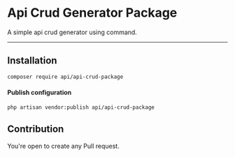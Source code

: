 # Api Crud Generator Package
A simple api crud generator using command.

---

## Installation

```sh
composer require api/api-crud-package
```

#### Publish configuration
```sh
php artisan vendor:publish api/api-crud-package
```

## Contribution
You're open to create any Pull request.
